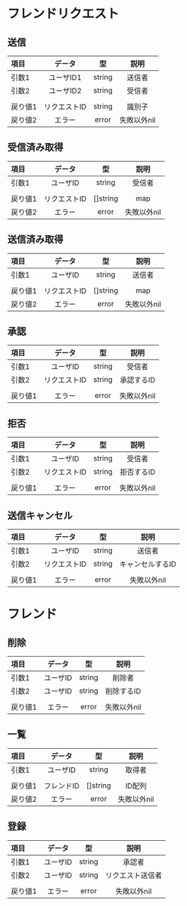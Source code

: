 # フレンドリクエスト
## 送信
| 項目    |    データ    |   型   |    説明     |
| :------ | :----------: | :----: | :---------: |
| 引数1   |  ユーザID1   | string |   送信者    |
| 引数2   |  ユーザID2   | string |   受信者    |
|         |              |        |             |
| 戻り値1 | リクエストID | string |   識別子    |
| 戻り値2 |    エラー    | error  | 失敗以外nil |

## 受信済み取得
| 項目    |    データ    |    型    |    説明     |
| :------ | :----------: | :------: | :---------: |
| 引数1   |   ユーザID   |  string  |   受信者    |
|         |              |          |             |
| 戻り値1 | リクエストID | []string |   map    |
| 戻り値2 |    エラー    |  error   | 失敗以外nil |

## 送信済み取得
| 項目    |    データ    |    型    |    説明     |
| :------ | :----------: | :------: | :---------: |
| 引数1   |   ユーザID   |  string  |   送信者    |
|         |              |          |             |
| 戻り値1 | リクエストID | []string |   map    |
| 戻り値2 |    エラー    |  error   | 失敗以外nil |

## 承認
| 項目    |    データ    |   型   |    説明     |
| :------ | :----------: | :----: | :---------: |
| 引数1   |   ユーザID   | string |   受信者    |
| 引数2   | リクエストID | string | 承認するID  |
|         |              |        |             |
| 戻り値1 |    エラー    | error  | 失敗以外nil |

## 拒否
| 項目    |    データ    |   型   |    説明     |
| :------ | :----------: | :----: | :---------: |
| 引数1   |   ユーザID   | string |   受信者    |
| 引数2   | リクエストID | string | 拒否するID  |
|         |              |        |             |
| 戻り値1 |    エラー    | error  | 失敗以外nil |

## 送信キャンセル
| 項目    |    データ    |   型   |       説明       |
| :------ | :----------: | :----: | :--------------: |
| 引数1   |   ユーザID   | string |      送信者      |
| 引数2   | リクエストID | string | キャンセルするID |
|         |              |        |                  |
| 戻り値1 |    エラー    | error  |   失敗以外nil    |

# フレンド
## 削除
| 項目    |  データ  |   型   |    説明     |
| :------ | :------: | :----: | :---------: |
| 引数1   | ユーザID | string |   削除者    |
| 引数2   | ユーザID | string | 削除するID  |
|         |          |        |             |
| 戻り値1 |  エラー  | error  | 失敗以外nil |

## 一覧
| 項目    |   データ   |    型    |    説明     |
| :------ | :--------: | :------: | :---------: |
| 引数1   |  ユーザID  |  string  |   取得者    |
|         |            |          |             |
| 戻り値1 | フレンドID | []string |   ID配列    |
| 戻り値2 |   エラー   |  error   | 失敗以外nil |

## 登録
| 項目    |   データ   |    型    |       説明       |
| :------ | :--------: | :------: | :--------------: |
| 引数1   |  ユーザID  |  string  |      承認者      |
| 引数2   |  ユーザID  |  string  | リクエスト送信者 |
|         |            |          |                  |
| 戻り値1 |   エラー   |  error   |   失敗以外nil    |